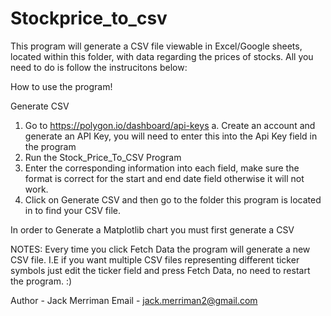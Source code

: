 # Stockprice_to_csv
This program will generate a CSV file viewable in Excel/Google sheets, located within this folder, with data regarding the prices of stocks.  All you need to do is follow the instrucitons below:

How to use the program!

Generate CSV
1. Go to https://polygon.io/dashboard/api-keys
	a. Create an account and generate an API Key, you will need to enter this into the Api Key field in the program
2. Run the Stock_Price_To_CSV Program
3. Enter the corresponding information into each field, make sure the format is correct for the start and end date field otherwise it will not work.
4. Click on Generate CSV and then go to the folder this program is located in to find your CSV file.

In order to Generate a Matplotlib chart you must first generate a CSV

NOTES: Every time you click Fetch Data the program will generate a new CSV file.
I.E if you want multiple CSV files representing different ticker symbols just edit the ticker field and press Fetch Data, no need to restart the program. :)

Author - Jack Merriman
Email - jack.merriman2@gmail.com